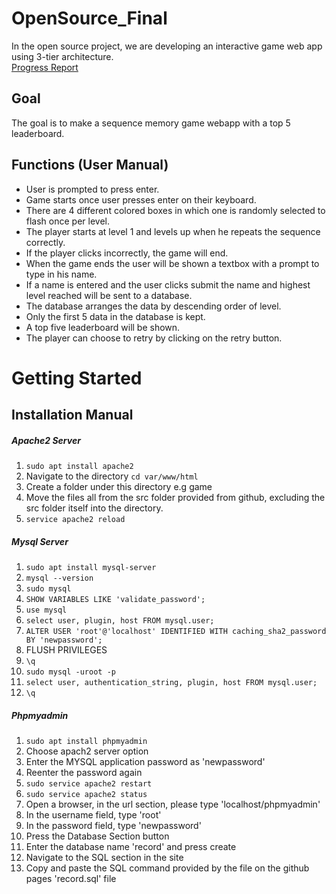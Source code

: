 
# OpenSource_Final  

In the open source project, we are developing an interactive game web app using 3-tier architecture.  
[Progress Report](https://docs.google.com/presentation/d/1pnucE4IeUbuw6zmf1bAe1A6U_1m0hYKxIJ7IIfzFKus/edit?usp=sharing)

## Goal  

The goal is to make a sequence memory game webapp with a top 5 leaderboard.  

## Functions (User Manual)

- User is prompted to press enter.
- Game starts once user presses enter on their keyboard.
- There are 4 different colored boxes in which one is randomly selected to flash once per level.
- The player starts at level 1 and levels up when he repeats the sequence correctly.
- If the player clicks incorrectly, the game will end.
- When the game ends the user will be shown a textbox with a prompt to type in his name.
- If a name is entered and the user clicks submit the name and highest level reached will be sent to a database.
- The database arranges the data by descending order of level.
- Only the first 5 data in the database is kept.
- A top five leaderboard will be shown.
- The player can choose to retry by clicking on the retry button.

# Getting Started  

## Installation Manual

##### Apache2 Server
 1. `sudo apt install apache2`
 2. Navigate to the directory `cd var/www/html`
 3. Create a folder under this directory e.g game
 4. Move the files all from the src folder provided from github, excluding the src folder itself into the directory.
 5. `service apache2 reload`

##### Mysql Server
 1. `sudo apt install mysql-server`
 2. `mysql --version`
 3. `sudo mysql`
 4. `SHOW VARIABLES LIKE 'validate_password';`
 5. `use mysql`
 6. `select user, plugin, host FROM mysql.user;`
 7. `ALTER USER 'root'@'localhost' IDENTIFIED WITH caching_sha2_password BY 'newpassword';`
 8. FLUSH PRIVILEGES
 9. `\q`
 10. `sudo mysql -uroot -p`
 11. `select user, authentication_string, plugin, host FROM mysql.user;`
 12. `\q`

##### Phpmyadmin
 1. `sudo apt install phpmyadmin`
 2. Choose apach2 server option
 3. Enter the MYSQL application password as 'newpassword'
 4. Reenter the password again
 5. `sudo service apache2 restart`
 6. `sudo service apache2 status`
 7. Open a browser, in the url section, please type 'localhost/phpmyadmin'
 8. In the username field, type 'root'
 9. In the password field, type 'newpassword'
 10. Press the Database Section button
 11. Enter the database name 'record' and press create
 12. Navigate to the SQL section in the site
 13. Copy and paste the SQL command provided by the file on the github pages 'record.sql' file


